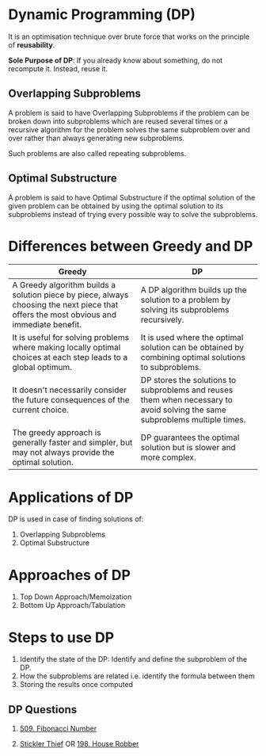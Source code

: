 # Dynamic Programming (DP)
It is an optimisation technique over brute force that works on the principle of **reusability**.

**Sole Purpose of DP**: If you already know about something, do not recompute it. Instead, reuse it.

## Overlapping Subproblems
A problem is said to have Overlapping Subproblems if the problem can be broken down into subproblems which are reused several times or a recursive algorithm for the problem solves the same subproblem over and over rather than always generating new subproblems.

Such problems are also called repeating subproblems.

## Optimal Substructure
A problem is said to have Optimal Substructure if the optimal solution of the given problem can be obtained by using the optimal solution to its subproblems instead of trying every possible way to solve the subproblems.

# Differences between Greedy and DP
| Greedy | DP |
| --------- | --------- |
| A Greedy algorithm builds a solution piece by piece, always choosing the next piece that offers the most obvious and immediate benefit. | A DP algorithm builds up the solution to a problem by solving its subproblems recursively. |
| It is useful for solving problems where making locally optimal choices at each step leads to a global optimum. | It is used where the optimal solution can be obtained by combining optimal solutions to subproblems. |
| It doesn't necessarily consider the future consequences of the current choice. | DP stores the solutions to subproblems and reuses them when necessary to avoid solving the same subproblems multiple times. |
| The greedy approach is generally faster and simpler, but may not always provide the optimal solution. | DP guarantees the optimal solution but is slower and more complex. |

# Applications of DP
DP is used in case of finding solutions of:
1. Overlapping Subproblems
2. Optimal Substructure

# Approaches of DP
1. Top Down Approach/Memoization
2. Bottom Up Approach/Tabulation

# Steps to use DP
1. Identify the state of the DP: Identify and define the subproblem of the DP.
2. How the subproblems are related i.e. identify the formula between them
3. Storing the results once computed

## DP Questions
1. [509. Fibonacci Number](https://leetcode.com/problems/fibonacci-number)

2. [Stickler Thief](https://www.geeksforgeeks.org/problems/stickler-theif-1587115621/1) OR [198. House Robber](https://leetcode.com/problems/house-robber)